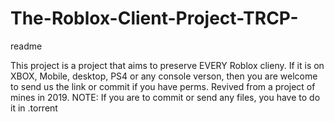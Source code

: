 # The-Roblox-Client-Project-TRCP-
readme

This project is a project that aims to preserve EVERY Roblox clieny. If it is on XBOX, Mobile, desktop, PS4 or any console verson, then you are welcome to send us the link or commit if you have perms. Revived from a project of mines in 2019.
NOTE: If you are to commit or send any files, you have to do it in .torrent



